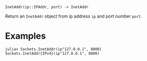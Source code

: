 ```
InetAddr(ip::IPAddr, port) -> InetAddr
```

Return an `InetAddr` object from ip address `ip` and port number `port`.

# Examples

```jldoctest
julia> Sockets.InetAddr(ip"127.0.0.1", 8000)
Sockets.InetAddr{IPv4}(ip"127.0.0.1", 8000)
```

